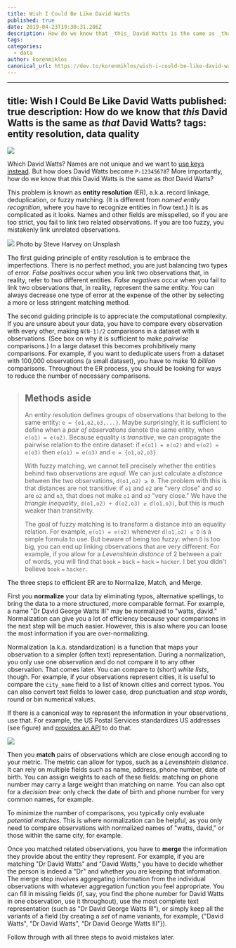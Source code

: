 ```yaml
---
title: Wish I Could Be Like David Watts
published: true
date: 2019-04-23T19:30:31.286Z
description: How do we know that _this_ David Watts is the same as _that_ David Watts?
tags:
categories:
  - data
author: korenmiklos
canonical_url: https://dev.to/korenmiklos/wish-i-could-be-like-david-watts-2edp
---
```


---
title: Wish I Could Be Like David Watts
published: true
description: How do we know that _this_ David Watts is the same as _that_ David Watts?
tags: entity resolution, data quality
---

![](https://thepracticaldev.s3.amazonaws.com/i/ejv1y7jycmflj7isa14k.png)

Which David Watts? Names are not unique and we want to [use keys instead](https://medium.com/data-architect/choose-great-keys-d9ebe0485ec5). But how does David Watts become `P-12345678`? More importantly, how do we know that _this_ David Watts is the same as _that_ David Watts?

This problem is known as __entity resolution__ (ER), a.k.a. record linkage, deduplication, or fuzzy matching. (It is different from _named entity recognition_, where you have to recognize entities in flow text.) It is as complicated as it looks. Names and other fields are misspelled, so if you are too strict, you fail to link two related observations. If you are too fuzzy, you mistakenly link unrelated observations.

![](https://thepracticaldev.s3.amazonaws.com/i/uc422l830k173bp7omq0.jpg)
Photo by Steve Harvey on Unsplash

The first guiding principle of entity resolution is to embrace the imperfections. There is no perfect method, you are just balancing two types of error. _False positives_ occur when you link two observations that, in reality, refer to two different entities. _False negatives_ occur when you fail to link two observations that, in reality, represent the same entity. You can always decrease one type of error at the expense of the other by selecting a more or less stringent matching method.

The second guiding principle is to appreciate the computational complexity. If you are unsure about your data, you have to compare every observation with every other, making `N(N-1)/2` comparisons in a dataset with `N` observations. (See box on why it is sufficient to make _pairwise_ comparisons.) In a large dataset this becomes prohibitively many comparisons. For example, if you want to deduplicate users from a dataset with 100,000 observations (a small dataset), you have to make 10 _billion_ comparisons. Throughout the ER process, you should be looking for ways to reduce the number of necessary comparisons.

> ## Methods aside
> An entity resolution defines groups of observations that belong to the same entity: `e = {o1,o2,o3,...}`. Maybe surprisingly, it is sufficient to define when a _pair of observations_ denote the same entity, when `e(o1) = e(o2)`. Because equality is _transitive_, we can propagate the pairwise relation to the entire dataset: if `e(o1) = e(o2)` and `e(o2) = e(o3)` then `e(o1) = e(o3)` and `e = {o1,o2,o3}`.
>
> With fuzzy matching, we cannot tell precisely whether the entities behind two observations are _equal_. We can just calculate a _distance_ between the two observations, `d(o1,o2) ≥ 0`. The problem with this is that distances are not transitive: if `o1` and `o2` are "very close" and so are `o2` and `o3`, that does not make `o1` and `o3` "very close." We have the _triangle inequality_, `d(o1,o2) + d(o2,o3) ≥ d(o1,o3)`, but this is much weaker than transitivity. 
>
> The goal of fuzzy matching is to transform a distance into an equality relation. For example, `e(o1) = e(o2)` whenever `d(o1,o2) ≤ D` is a simple formula to use. But beware of being too fuzzy: when `D` is too big, you can end up linking observations that are very different. For example, if you allow for a _Levenshtein distance_ of 2 between a pair of words, you will find that
`book` `=` `back` `=` `hack` `=` `hacker`. I bet you didn't believe `book` `=` `hacker`.

The three steps to efficient ER are to Normalize, Match, and Merge.

First you __normalize__ your data by eliminating typos, alternative spellings, to bring the data to a more structured, more comparable format. For example, a name "Dr David George Watts III" may be normalized to "watts, david." Normalization can give you a lot of efficiency because your comparisons in the next step will be much easier. However, this is also where you can loose the most information if you are over-normalizing. 

Normalization (a.k.a. standardization) is a function that maps your observation to a simpler (often text) representation. During a normalization, you only use one observation and do not compare it to any other observation. That comes later. You can compare to (short) _white lists_, though. For example, if your observations represent cities, it is useful to compare the `city_name` field to a list of known cities and correct typos. You can also convert text fields to lower case, drop punctuation and _stop words_, round or bin numerical values.

If there is a canonical way to represent the information in your observations, use that. For example, the US Postal Services standardizes US addresses (see figure) and [provides an API](https://www.usps.com/business/web-tools-apis/address-information-api.htm) to do that. 

![](https://thepracticaldev.s3.amazonaws.com/i/dy4d171gkjmql3lltxr4.png)

Then you __match__ pairs of observations which are close enough according to your metric. The metric can allow for typos, such as a _Levenshtein distance_. It can rely on multiple fields such as name, address, phone number, date of birth. You can assign weights to each of these fields: matching on phone number may carry a large weight than matching on name. You can also opt for a _decision tree_: only check the date of birth and phone number for very common names, for example.

To minimize the number of comparisons, you typically only evaluate _potential matches_. This is where normalization can be helpful, as you only need to compare observations with normalized names of "watts, david," or those within the same city, for example.

Once you matched related observations, you have to __merge__ the information they provide about the entity they represent. For example, if you are matching "Dr David Watts" and "David Watts," you have to decide whether the person is indeed a "Dr" and whether you are keeping that information. The merge step involves aggregating information from the individual observations with whatever aggregation function you feel appropriate. You can fill in missing fields (if, say, you find the phone number for David Watts in one observation, use it throughout), use the most complete text representation (such as "Dr David George Watts III"), or simply keep all the variants of a field (by creating a _set_ of name variants, for example, {"David Watts", "Dr David Watts", "Dr David George Watts III"}). 

Follow through with all three steps to avoid mistakes later.